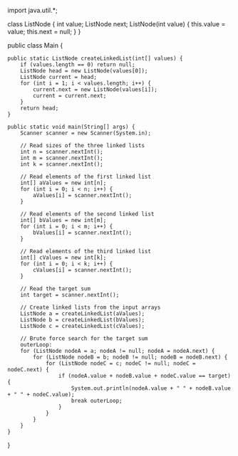 import java.util.*;

class ListNode {
    int value;
    ListNode next;
    ListNode(int value) {
        this.value = value;
        this.next = null;
    }
}

public class Main {

    public static ListNode createLinkedList(int[] values) {
        if (values.length == 0) return null;
        ListNode head = new ListNode(values[0]);
        ListNode current = head;
        for (int i = 1; i < values.length; i++) {
            current.next = new ListNode(values[i]);
            current = current.next;
        }
        return head;
    }

    public static void main(String[] args) {
        Scanner scanner = new Scanner(System.in);

        // Read sizes of the three linked lists
        int n = scanner.nextInt();
        int m = scanner.nextInt();
        int k = scanner.nextInt();

        // Read elements of the first linked list
        int[] aValues = new int[n];
        for (int i = 0; i < n; i++) {
            aValues[i] = scanner.nextInt();
        }

        // Read elements of the second linked list
        int[] bValues = new int[m];
        for (int i = 0; i < m; i++) {
            bValues[i] = scanner.nextInt();
        }

        // Read elements of the third linked list
        int[] cValues = new int[k];
        for (int i = 0; i < k; i++) {
            cValues[i] = scanner.nextInt();
        }

        // Read the target sum
        int target = scanner.nextInt();

        // Create linked lists from the input arrays
        ListNode a = createLinkedList(aValues);
        ListNode b = createLinkedList(bValues);
        ListNode c = createLinkedList(cValues);

        // Brute force search for the target sum
        outerLoop:
        for (ListNode nodeA = a; nodeA != null; nodeA = nodeA.next) {
            for (ListNode nodeB = b; nodeB != null; nodeB = nodeB.next) {
                for (ListNode nodeC = c; nodeC != null; nodeC = nodeC.next) {
                    if (nodeA.value + nodeB.value + nodeC.value == target) {
                        System.out.println(nodeA.value + " " + nodeB.value + " " + nodeC.value);
                        break outerLoop;
                    }
                }
            }
        }
    }
}
